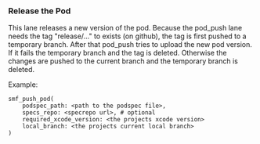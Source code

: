 ### Release the Pod
This lane releases a new version of the pod. Because the pod_push lane needs the tag "release/..." to exists (on github), the tag is first pushed to a temporary branch. After that pod_push tries to upload the new pod version. If it fails the temporary branch and the tag is deleted. Otherwise the changes are pushed to the current branch and the temporary branch is deleted.

Example:
```
smf_push_pod(
    podspec_path: <path to the podspec file>,
    specs_repo: <specrepo url>, # optional
    required_xcode_version: <the projects xcode version>
    local_branch: <the projects current local branch>
)
```